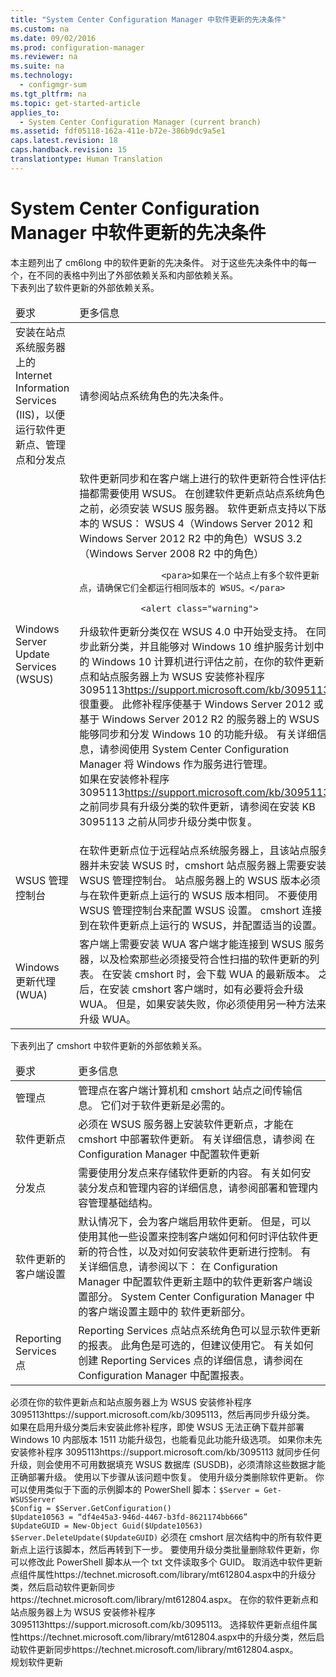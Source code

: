 ```yaml
---
title: "System Center Configuration Manager 中软件更新的先决条件"
ms.custom: na
ms.date: 09/02/2016
ms.prod: configuration-manager
ms.reviewer: na
ms.suite: na
ms.technology: 
  - configmgr-sum
ms.tgt_pltfrm: na
ms.topic: get-started-article
applies_to: 
  - System Center Configuration Manager (current branch)
ms.assetid: fdf05118-162a-411e-b72e-386b9dc9a5e1
caps.latest.revision: 18
caps.handback.revision: 15
translationtype: Human Translation
---
```

# System Center Configuration Manager 中软件更新的先决条件
<?xml version="1.0" encoding="utf-8"?>
<developerConceptualDocument xmlns="http://ddue.schemas.microsoft.com/authoring/2003/5" xmlns:xlink="http://www.w3.org/1999/xlink" xmlns:xsi="http://www.w3.org/2001/XMLSchema-instance" xsi:schemaLocation="http://ddue.schemas.microsoft.com/authoring/2003/5 http://dduestorage.blob.core.windows.net/ddueschema/developer.xsd">
  <introduction>
    <para>本主题列出了 <token>cm6long</token> 中的软件更新的先决条件。 对于这些先决条件中的每一个，在不同的表格中列出了外部依赖关系和内部依赖关系。</para>
  </introduction>
  <section expanded="true">
        <title>Configuration Manager 软件更新的外部依赖关系</title>
        <content>
          <para>下表列出了软件更新的外部依赖关系。</para>
          <table xmlns:caps="http://schemas.microsoft.com/build/caps/2013/11">
            <thead>
              <tr>
                <TD colspan="1">
                  <para>要求</para>
                </TD>
                <TD colspan="1">
                  <para>更多信息</para>
                </TD>
              </tr>
            </thead>
            <tbody>
              <tr>
                <TD>
                  <para>安装在站点系统服务器上的 Internet Information Services (IIS)，以便运行软件更新点、管理点和分发点</para>
                  <para/>
                </TD>
                <TD>
                  <para>请参阅<link xlink:href="17905b4c-3895-4ad4-a69c-5e0d0fc5a8c3#bkmk_Prrequisites">站点系统角色的先决条件</link>。</para>
                  <para/>
                </TD>
              </tr>
              <tr>
                <TD colspan="1">
                  <para>Windows Server Update Services (WSUS)</para>
                </TD>
                <TD colspan="1">
                  <para>软件更新同步和在客户端上进行的软件更新符合性评估扫描都需要使用 WSUS。 在创建软件更新点站点系统角色之前，必须安装 WSUS 服务器。 软件更新点支持以下版本的 WSUS：</para>
                  <list class="bullet"><listItem><para>WSUS 4（Windows Server 2012 和 Windows Server 2012 R2 中的角色）</para></listItem><listItem><para>WSUS 3.2（Windows Server 2008 R2 中的角色）</para></listItem></list>
                    
                    <para>如果在一个站点上有多个软件更新点，请确保它们全都运行相同版本的 WSUS。</para>
                  
                <alert class="warning">
 <para><embeddedLabel>升级</embeddedLabel>软件更新分类仅在 WSUS 4.0 中开始受支持。 在同步此新分类，并且能够对 Windows 10 维护服务计划中的 Windows 10 计算机进行评估之前，在你的软件更新点和站点服务器上为 WSUS 安装<externalLink><linkText>修补程序 3095113</linkText><linkUri>https://support.microsoft.com/kb/3095113</linkUri></externalLink> 很重要。 此修补程序使基于 Windows Server 2012 或基于 Windows Server 2012 R2 的服务器上的 WSUS 能够同步和分发 Windows 10 的功能升级。 有关详细信息，请参阅<link xlink:href="da1e687b-28f6-43c4-b14a-ff2b76e60d24">使用 System Center Configuration Manager 将 Windows 作为服务进行管理</link>。</para><para><br/>如果在安装<externalLink><linkText>修补程序 3095113</linkText><linkUri>https://support.microsoft.com/kb/3095113</linkUri></externalLink>之前同步具有<embeddedLabel>升级</embeddedLabel>分类的软件更新，请参阅<link xlink:href="#BKMK_RecoverUpgrades">在安装 KB 3095113 之前从同步升级分类中恢复</link>。</para>
</alert></TD>
              </tr>
              <tr>
                <TD colspan="1">
                  <para>WSUS 管理控制台</para>
                </TD>
                <TD colspan="1">
                  <para>在软件更新点位于远程站点系统服务器上，且该站点服务器并未安装 WSUS 时，<token>cmshort</token> 站点服务器上需要安装 WSUS 管理控制台。 </para>
                  <alert class="important">
                    <para>站点服务器上的 WSUS 版本必须与在软件更新点上运行的 WSUS 版本相同。</para>
                  </alert>
                  <alert class="important">
                    <para>不要使用 WSUS 管理控制台来配置 WSUS 设置。 <token>cmshort</token> 连接到在软件更新点上运行的 WSUS，并配置适当的设置。</para>
                  </alert>
                </TD>
              </tr>
              <tr>
                <TD colspan="1">
                  <para>Windows 更新代理 (WUA)</para>
                </TD>
                <TD colspan="1">
                  <para>客户端上需要安装 WUA 客户端才能连接到 WSUS 服务器，以及检索那些必须接受符合性扫描的软件更新的列表。 </para>
                  <para>在安装 <token>cmshort</token> 时，会下载 WUA 的最新版本。 之后，在安装 <token>cmshort</token> 客户端时，如有必要将会升级 WUA。 但是，如果安装失败，你必须使用另一种方法来升级 WUA。</para>
                </TD>
              </tr>
            </tbody>
          </table>
        </content>
      </section>
  
  <section expanded="true">
        <title>Configuration Manager 软件更新的内部依赖关系</title>
        <content>
          <para>下表列出了 <token>cmshort</token> 中软件更新的外部依赖关系。</para>
          <table xmlns:caps="http://schemas.microsoft.com/build/caps/2013/11">
            <thead>
              <tr>
                <TD colspan="1">
                  <para>要求</para>
                </TD>
                <TD colspan="1">
                  <para>更多信息</para>
                </TD>
              </tr>
            </thead>
            <tbody>
              <tr>
                <TD>
                  <para>管理点</para>
                </TD>
                <TD>
                  <para>管理点在客户端计算机和 <token>cmshort</token> 站点之间传输信息。 它们对于软件更新是必需的。</para>
                  <para/>
                </TD>
              </tr>
              <tr>
                <TD>
                  <para>软件更新点</para>
                </TD>
                <TD>
                  <para>必须在 WSUS 服务器上安装软件更新点，才能在 <token>cmshort</token> 中部署软件更新。 </para>
                  <para>有关详细信息，请参阅 <link xlink:href="40380e25-f563-40f8-b5ad-01c9a9698754">在 Configuration Manager 中配置软件更新</link></para>
                </TD>
              </tr>
              <tr>
                <TD>
                  <para>分发点</para>
                </TD>
                <TD>
                  <para>需要使用分发点来存储软件更新的内容。</para>
                  <para>有关如何安装分发点和管理内容的详细信息，请参阅<link xlink:href="ceff72f5-f19d-43a0-a8c0-72f1c09b9bf5">部署和管理内容管理基础结构</link>。</para>
                </TD>
              </tr>
              <tr>
                <TD>
                  <para>软件更新的客户端设置</para>
                </TD>
                <TD>
                  <para>默认情况下，会为客户端启用软件更新。 但是，可以使用其他一些设置来控制客户端如何和何时评估软件更新的符合性，以及对如何安装软件更新进行控制。</para>
                  <para>有关详细信息，请参阅以下：</para>
                  <list class="bullet">
                    <listItem>
                      <para><link xlink:href="40380e25-f563-40f8-b5ad-01c9a9698754">在 Configuration Manager 中配置软件更新</link>主题中的<?xm-deletion_mark author="Brent" time="20160129T100456-0800" data="&lt;maml:link xlink:href=&quot;40380e25-f563-40f8-b5ad-01c9a9698754#BKMK_ClientSettings&quot; xmlns:maml=&quot;http://ddue.schemas.microsoft.com/authoring/2003/5&quot; xmlns:xlink=&quot;http://www.w3.org/1999/xlink&quot;&gt;Client Settings for Software Updates&lt;/maml:link&gt;"?><?xm-insertion_mark_start author="Brent" time="20160129T100500-0800"?>软件更新客户端设置<?xm-insertion_mark_end?>部分。</para>
                    </listItem>
                    <listItem>
                      <para><link xlink:href="f7560876-8084-4570-aeab-7fd44f4ba737"> System Center Configuration Manager 中的客户端设置</link>主题中的<?xm-deletion_mark author="Brent" time="20160129T100510-0800" data="&lt;maml:link xlink:href=&quot;f7560876-8084-4570-aeab-7fd44f4ba737#BKMK_SoftwareUpdatesDeviceSetting&quot; xmlns:maml=&quot;http://ddue.schemas.microsoft.com/authoring/2003/5&quot; xmlns:xlink=&quot;http://www.w3.org/1999/xlink&quot;&gt;Software Updates&lt;/maml:link&gt;"?> <?xm-insertion_mark_start author="Brent" time="20160129T100516-0800"?>软件更新<?xm-insertion_mark_end?>部分。</para>
                    </listItem>
                  </list>
                </TD>
              </tr>
              <tr>
                <TD>
                  <para>Reporting Services 点</para>
                </TD>
                <TD>
                  <para>Reporting Services 点站点系统角色可以显示软件更新的报表。 此角色是可选的，但建议使用它。 有关如何创建 Reporting Services 点的详细信息，请参阅<link xlink:href="55ae86a7-f0ab-4c09-b4da-89cd0e7fa0e0">在 Configuration Manager 中配置报表</link>。</para>
                </TD>
              </tr>
            </tbody>
          </table>
        </content>
      </section><section address="BKMK_RecoverUpgrades">
<title>在安装 KB 3095113 之前从同步升级分类中恢复</title><content><para>必须在你的软件更新点和站点服务器上为 WSUS 安装<externalLink><linkText>修补程序 3095113</linkText><linkUri>https://support.microsoft.com/kb/3095113</linkUri></externalLink>，然后再同步<embeddedLabel>升级</embeddedLabel>分类。 如果在启用<embeddedLabel>升级</embeddedLabel>分类后未安装此修补程序，即使 WSUS 无法正确下载并部署 Windows 10 内部版本 1511 功能升级包，也能看见此功能升级选项。 如果你未先安装<externalLink><linkText>修补程序 3095113</linkText><linkUri>https://support.microsoft.com/kb/3095113</linkUri></externalLink> 就同步任何升级，则会使用不可用数据填充 WSUS 数据库 (SUSDB)，必须清除这些数据才能正确部署升级。  使用以下步骤从该问题中恢复。</para><procedure>
<title>在安装 KB 3095113 之前从同步升级分类中恢复</title>
 <steps class="ordered">
        <step><content><para>使用升级分类删除软件更新。 你可以使用类似于下面的示例脚本的 PowerShell 脚本：</para><code>$Server = Get-WSUSServer
$Config = $Server.GetConfiguration()
$Update10563 = “df4e45a3-946d-4467-b3fd-8621174bb666”
$UpdateGUID = New-Object Guid($Update10563)
$Server.DeleteUpdate($UpdateGUID)</code><alert class="important">
 <para>必须在 <token>cmshort</token> 层次结构中的所有软件更新点上运行该脚本，然后再转到下一步。 </para>
</alert><para>要使用升级分类批量删除软件更新，你可以修改此 PowerShell 脚本从一个 txt 文件读取多个 GUID。 </para></content></step>
        <step><content><para>取消选中<externalLink><linkText>软件更新点组件属性</linkText><linkUri>https://technet.microsoft.com/library/mt612804.aspx</linkUri></externalLink>中的<embeddedLabel>升级</embeddedLabel>分类，然后启动<externalLink><linkText>软件更新同步</linkText><linkUri>https://technet.microsoft.com/library/mt612804.aspx</linkUri></externalLink>。 </para></content></step>
      <step><content><para> 在你的软件更新点和站点服务器上为 WSUS 安装<externalLink><linkText>修补程序 3095113</linkText><linkUri>https://support.microsoft.com/kb/3095113</linkUri></externalLink>。 </para></content></step>
        <step><content><para>选择<externalLink><linkText>软件更新点组件属性</linkText><linkUri>https://technet.microsoft.com/library/mt612804.aspx</linkUri></externalLink>中的<embeddedLabel>升级</embeddedLabel>分类，然后启动<externalLink><linkText>软件更新同步</linkText><linkUri>https://technet.microsoft.com/library/mt612804.aspx</linkUri></externalLink>。 </para></content></step>
      </steps>
</procedure></content>
</section><relatedTopics>
    <link xlink:href="d071b0ec-e070-40a9-b7d4-564b92a5465f">规划软件更新</link>
  </relatedTopics>
</developerConceptualDocument>
